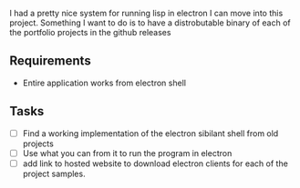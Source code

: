 I had a pretty nice system for running lisp in electron I can move into this project. Something I want to do is to have a distrobutable binary of each of the portfolio projects in the github releases

## Requirements
- Entire application works from electron shell

## Tasks
- [ ] Find a working implementation of the electron sibilant shell from old projects
- [ ] Use what you can from it to run the program in electron
- [ ] add link to hosted website to download electron clients for each of the project samples.
